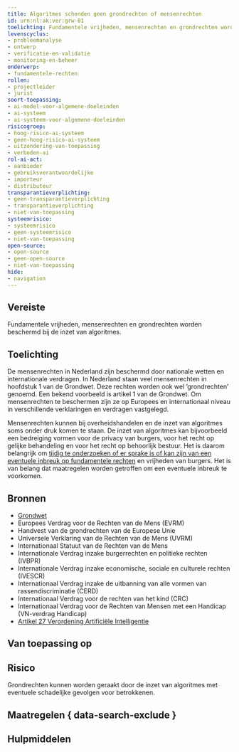 ```yaml
---
title: Algoritmes schenden geen grondrechten of mensenrechten
id: urn:nl:ak:ver:grw-01
toelichting: Fundamentele vrijheden, mensenrechten en grondrechten worden beschermd bij de inzet van algoritmes.
levenscyclus:
- probleemanalyse
- ontwerp
- verificatie-en-validatie
- monitoring-en-beheer
onderwerp:
- fundamentele-rechten
rollen:
- projectleider
- jurist
soort-toepassing:
- ai-model-voor-algemene-doeleinden
- ai-systeem
- ai-systeem-voor-algemene-doeleinden
risicogroep:
- hoog-risico-ai-systeem
- geen-hoog-risico-ai-systeem
- uitzondering-van-toepassing
- verboden-ai
rol-ai-act:
- aanbieder
- gebruiksverantwoordelijke
- importeur
- distributeur
transparantieverplichting:
- geen-transparantieverplichting
- transparantieverplichting
- niet-van-toepassing
systeemrisico:
- systeemrisico
- geen-systeemrisico
- niet-van-toepassing
open-source:
- open-source
- geen-open-source
- niet-van-toepassing
hide:
- navigation
---
```


<!-- tags -->
## Vereiste
Fundamentele vrijheden, mensenrechten en grondrechten worden beschermd bij de inzet van algoritmes.

## Toelichting
De mensenrechten in Nederland zijn beschermd door nationale wetten en internationale verdragen.
In Nederland staan veel mensenrechten in hoofdstuk 1 van de Grondwet.
Deze rechten worden ook wel ’grondrechten’ genoemd.
Een bekend voorbeeld is artikel 1 van de Grondwet.
Om mensenrechten te beschermen zijn ze op Europees en internationaal niveau in verschillende verklaringen en verdragen vastgelegd.

Mensenrechten kunnen bij overheidshandelen en de inzet van algoritmes soms onder druk komen te staan.
De inzet van algoritmes kan bijvoorbeeld een bedreiging vormen voor de privacy van burgers, voor het recht op gelijke behandeling en voor het recht op behoorlijk bestuur.
Het is daarom belangrijk om [tijdig te onderzoeken of er sprake is of kan zijn van een eventuele inbreuk op fundamentele rechten](../hulpmiddelen/IAMA.md) en vrijheden van burgers. Het is van belang dat maatregelen worden getroffen om een eventuele inbreuk te voorkomen.

## Bronnen

- [Grondwet](https://wetten.overheid.nl/jci1.3:c:BWBR0001840&hoofdstuk=1&artikel=1&z=2023-02-22&g=2023-02-22)
- Europees Verdrag voor de Rechten van de Mens (EVRM)
- Handvest van de grondrechten van de Europese Unie
- Universele Verklaring van de Rechten van de Mens (UVRM)
- Internationaal Statuut van de Rechten van de Mens
- Internationale Verdrag inzake burgerrechten en politieke rechten (IVBPR)
- Internationale Verdrag inzake economische, sociale en culturele rechten (IVESCR)
- Internationaal Verdrag inzake de uitbanning van alle vormen van rassendiscriminatie (CERD)
- Internationaal Verdrag voor de rechten van het kind (CRC)
- Internationaal Verdrag voor de Rechten van Mensen met een Handicap (VN-verdrag Handicap)
- [Artikel 27 Verordening Artificiële Intelligentie](https://eur-lex.europa.eu/legal-content/NL/TXT/HTML/?uri=OJ:L_202401689#d1e4433-1-1)

## Van toepassing op
<!-- tags-ai-act -->

## Risico
Grondrechten kunnen worden geraakt door de inzet van algoritmes met eventuele schadelijke gevolgen voor betrokkenen.

## Maatregelen { data-search-exclude }
<!-- list_maatregelen vereiste/grw-01-fundamentele-rechten no-search no-onderwerp no-rol no-levenscyclus -->

## Hulpmiddelen
<!-- list_hulpmiddelen vereiste/grw-01-fundamentele-rechten no-search no-onderwerp no-rol no-levenscyclus no-id -->
